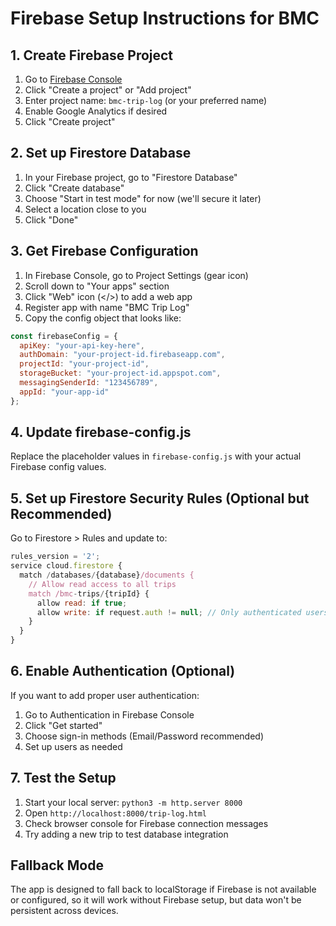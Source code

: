# Firebase Setup Instructions for BMC

## 1. Create Firebase Project

1. Go to [Firebase Console](https://console.firebase.google.com/)
2. Click "Create a project" or "Add project"
3. Enter project name: `bmc-trip-log` (or your preferred name)
4. Enable Google Analytics if desired
5. Click "Create project"

## 2. Set up Firestore Database

1. In your Firebase project, go to "Firestore Database"
2. Click "Create database"
3. Choose "Start in test mode" for now (we'll secure it later)
4. Select a location close to you
5. Click "Done"

## 3. Get Firebase Configuration

1. In Firebase Console, go to Project Settings (gear icon)
2. Scroll down to "Your apps" section
3. Click "Web" icon (</>) to add a web app
4. Register app with name "BMC Trip Log"
5. Copy the config object that looks like:

```javascript
const firebaseConfig = {
  apiKey: "your-api-key-here",
  authDomain: "your-project-id.firebaseapp.com", 
  projectId: "your-project-id",
  storageBucket: "your-project-id.appspot.com",
  messagingSenderId: "123456789",
  appId: "your-app-id"
};
```

## 4. Update firebase-config.js

Replace the placeholder values in `firebase-config.js` with your actual Firebase config values.

## 5. Set up Firestore Security Rules (Optional but Recommended)

Go to Firestore > Rules and update to:

```javascript
rules_version = '2';
service cloud.firestore {
  match /databases/{database}/documents {
    // Allow read access to all trips
    match /bmc-trips/{tripId} {
      allow read: if true;
      allow write: if request.auth != null; // Only authenticated users can write
    }
  }
}
```

## 6. Enable Authentication (Optional)

If you want to add proper user authentication:
1. Go to Authentication in Firebase Console
2. Click "Get started"
3. Choose sign-in methods (Email/Password recommended)
4. Set up users as needed

## 7. Test the Setup

1. Start your local server: `python3 -m http.server 8000`
2. Open `http://localhost:8000/trip-log.html`
3. Check browser console for Firebase connection messages
4. Try adding a new trip to test database integration

## Fallback Mode

The app is designed to fall back to localStorage if Firebase is not available or configured, so it will work without Firebase setup, but data won't be persistent across devices.